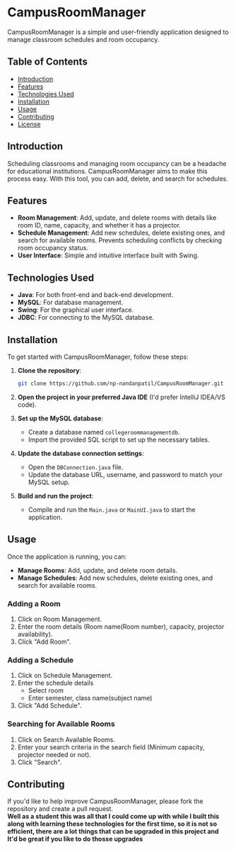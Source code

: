 
# CampusRoomManager

CampusRoomManager is a simple and user-friendly application designed to manage classroom schedules and room occupancy.

## Table of Contents
- [Introduction](#introduction)
- [Features](#features)
- [Technologies Used](#technologies-used)
- [Installation](#installation)
- [Usage](#usage)
- [Contributing](#contributing)
- [License](#license)

## Introduction
Scheduling classrooms and managing room occupancy can be a headache for educational institutions. CampusRoomManager aims to make this process easy. With this tool, you can add, delete, and search for schedules.

## Features
- **Room Management**: Add, update, and delete rooms with details like room ID, name, capacity, and whether it has a projector.
- **Schedule Management**: Add new schedules, delete existing ones, and search for available rooms. Prevents scheduling conflicts by checking room occupancy status.
- **User Interface**: Simple and intuitive interface built with Swing.

## Technologies Used
- **Java**: For both front-end and back-end development.
- **MySQL**: For database management.
- **Swing**: For the graphical user interface.
- **JDBC**: For connecting to the MySQL database.

## Installation
To get started with CampusRoomManager, follow these steps:

1. **Clone the repository**:
    ```sh
    git clone https://github.com/np-nandanpatil/CampusRoomManager.git
    ```
2. **Open the project in your preferred Java IDE** (I'd prefer IntelliJ IDEA/VS code).

3. **Set up the MySQL database**:
    - Create a database named `collegeroommanagementdb`.
    - Import the provided SQL script to set up the necessary tables.

4. **Update the database connection settings**:
    - Open the `DBConnection.java` file.
    - Update the database URL, username, and password to match your MySQL setup.

5. **Build and run the project**:
    - Compile and run the `Main.java` or `MainUI.java` to start the application.

## Usage
Once the application is running, you can:
- **Manage Rooms**: Add, update, and delete room details.
- **Manage Schedules**: Add new schedules, delete existing ones, and search for available rooms.

### Adding a Room
1. Click on Room Management.
2. Enter the room details (Room name(Room number), capacity, projector availability).
3. Click "Add Room".

### Adding a Schedule
1. Click on Schedule Management.
2. Enter the schedule details
    * Select room
    * Enter semester, class name(subject name)
3. Click "Add Schedule".

### Searching for Available Rooms
1. Click on Search Available Rooms.
2. Enter your search criteria in the search field (Minimum capacity, projector needed or not).
3. Click "Search".

## Contributing
If you'd like to help improve CampusRoomManager, please fork the repository and create a pull request.<br>
**Well as a student this was all that I could come up with while I built this along with learning these technologies for the first time, so it is not so efficient, there are a lot things that can be upgraded in this project and It'd be great if you like to do thosse upgrades**
